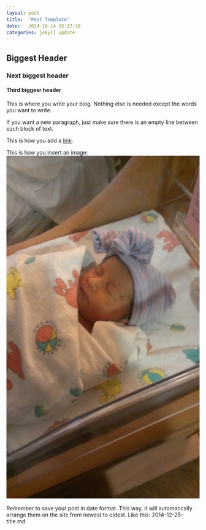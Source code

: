 ```yaml
---
layout: post
title:  "Post Template"
date:   2014-10-14 15:37:10
categories: jekyll update
---
```


## Biggest Header

### Next biggest header

#### Third biggesr header

This is where you write your blog.  Nothing else is needed except the words you want to write.

If you want a new paragraph, just make sure there is an empty line between each block of text.

This is how you add a [link]( http://www.thefreedictionary.com/word).

This is how you insert an image: ![Jezliah](/images/jezliah.jpg)

Remember to save your post in date format.  This way, it will automatically arrange them on the site from newest to oldest.  Like this: 2014-12-25-title.md
